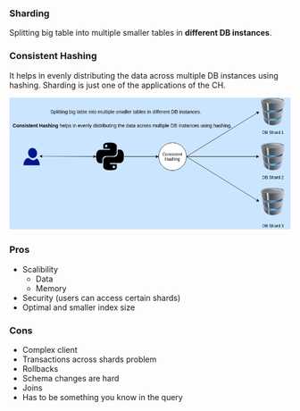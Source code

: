 ### Sharding
Splitting big table into multiple smaller tables in **different DB instances**.

### Consistent Hashing
It helps in evenly distributing the data across multiple DB instances using hashing. Sharding is just one of the applications of the CH.

![sharding-overview](images/db-sharding.png)

### Pros
- Scalibility
  - Data
  - Memory
- Security (users can access certain shards)
- Optimal and smaller index size

### Cons
- Complex client
- Transactions across shards problem
- Rollbacks
- Schema changes are hard
- Joins
- Has to be something you know in the query
